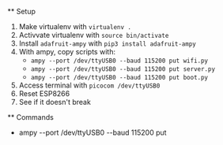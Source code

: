 ** Setup

1. Make virtualenv with `virtualenv .`
2. Activvate virtualenv with `source bin/activate`
3. Install `adafruit-ampy` with `pip3 install adafruit-ampy`
4. With ampy, copy scripts with:
    * `ampy --port /dev/ttyUSB0 --baud 115200 put wifi.py`
    * `ampy --port /dev/ttyUSB0 --baud 115200 put server.py`
    * `ampy --port /dev/ttyUSB0 --baud 115200 put boot.py`
5. Access terminal with `picocom /dev/ttyUSB0`
6. Reset ESP8266
7. See if it doesn't break

** Commands

* ampy --port /dev/ttyUSB0 --baud 115200 put <script> 

* picocom /dev/ttyUSB0 --baud 115200
